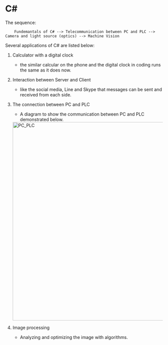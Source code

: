 # C#

The sequence:
        
        Fundemantals of C# --> Telecommunication between PC and PLC --> Camera and light source (optics) --> Machine Vision

Several applications of C# are listed below:

1. Calculator with a digital clock
    - the similar calcular on the phone and the digital clock in coding runs the same as it does now.
    
    
2. Interaction between Server and Client
    - like the social media, Line and Skype that messages can be sent and received from each side.
    
    
3. The connection between PC and PLC
    - A diagram to show the communication between PC and PLC demonstrated below.

    
    <img width="635" alt="PC_PLC" src="https://user-images.githubusercontent.com/61397022/85202486-5348a900-b339-11ea-8722-728724249210.PNG">
    
    
4. Image processing
    - Analyzing and optimizing the image with algorithms.
